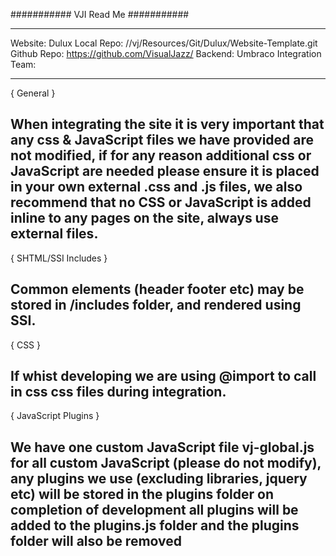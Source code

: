 ###########
VJI Read Me
###########

-----

Website: Dulux
Local Repo: //vj/Resources/Git/Dulux/Website-Template.git
Github Repo: https://github.com/VisualJazz/
Backend: Umbraco
Integration Team:

-----


{ General }

When integrating the site it is **very important** that any css & JavaScript files we have provided are not modified, if for any reason additional css or JavaScript are needed please ensure it is placed in your own external .css and .js files, we also recommend that no CSS or JavaScript is added inline to any pages on the site, always use external files.
---


{ SHTML/SSI Includes }

Common elements (header footer etc) may be stored in **/includes** folder, and rendered using SSI.
---


{ CSS }

If whist developing we are using **@import** to call in css css files during integration.
---


{ JavaScript Plugins }

We have one custom JavaScript file **vj-global.js** for all custom JavaScript (please do not modify), any plugins we use (excluding libraries, jquery etc) will be stored in the plugins folder on completion of development **all plugins will be added to the plugins.js folder and the plugins folder will also be removed**
---